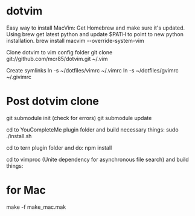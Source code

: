 dotvim
======

Easy way to install MacVim:
Get Homebrew and make sure it's updated.
Using brew get latest python and update $PATH to point to new python installation.
brew install macvim --override-system-vim


Clone dotvim to vim config folder
	git clone git://github.com/mcr85/dotvim.git ~/.vim

Create symlinks
	ln -s ~/dotfiles/vimrc ~/.vimrc
	ln -s ~/dotfiles/gvimrc ~/.givimrc



Post dotvim clone
=================

git submodule init (check for errors)
git submodule update

cd to YouCompleteMe plugin folder and build necessary things:
  sudo ./install.sh

cd to tern plugin folder and do: 
  npm install

cd to vimproc (Unite dependency for asynchronous file search) and build things:
  # for Mac
  make -f make_mac.mak
